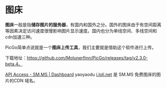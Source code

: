 # 图床

**图床**一般是指**储存图片的服务器**，有国内和国外之分。国外的图床由于有空间距离等因素决定访问速度很慢影响图片显示速度。国内也分为单线空间、多线空间和cdn加速三种。

PicGo简单点说就是一个**图床上传工具**，我们主要就是借助这个软件进行上传。

下载地址：https://github.com/Molunerfinn/PicGo/releases/tag/v2.3.0-beta.4。

[API Access - SM.MS | Dashboard](https://sm.ms/home/apitoken)  yaoyaodu
[i.loli.net](http://i.loli.net/) 是 SM.MS 免费图床的图片的CDN 域名。

